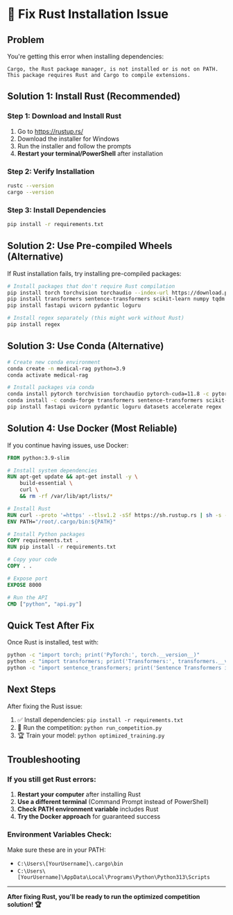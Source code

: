 # 🔧 Fix Rust Installation Issue

## Problem

You're getting this error when installing dependencies:

```
Cargo, the Rust package manager, is not installed or is not on PATH.
This package requires Rust and Cargo to compile extensions.
```

## Solution 1: Install Rust (Recommended)

### Step 1: Download and Install Rust

1. Go to https://rustup.rs/
2. Download the installer for Windows
3. Run the installer and follow the prompts
4. **Restart your terminal/PowerShell** after installation

### Step 2: Verify Installation

```bash
rustc --version
cargo --version
```

### Step 3: Install Dependencies

```bash
pip install -r requirements.txt
```

## Solution 2: Use Pre-compiled Wheels (Alternative)

If Rust installation fails, try installing pre-compiled packages:

```bash
# Install packages that don't require Rust compilation
pip install torch torchvision torchaudio --index-url https://download.pytorch.org/whl/cu118
pip install transformers sentence-transformers scikit-learn numpy tqdm datasets accelerate
pip install fastapi uvicorn pydantic loguru

# Install regex separately (this might work without Rust)
pip install regex
```

## Solution 3: Use Conda (Alternative)

```bash
# Create new conda environment
conda create -n medical-rag python=3.9
conda activate medical-rag

# Install packages via conda
conda install pytorch torchvision torchaudio pytorch-cuda=11.8 -c pytorch -c nvidia
conda install -c conda-forge transformers sentence-transformers scikit-learn numpy tqdm
pip install fastapi uvicorn pydantic loguru datasets accelerate regex
```

## Solution 4: Use Docker (Most Reliable)

If you continue having issues, use Docker:

```dockerfile
FROM python:3.9-slim

# Install system dependencies
RUN apt-get update && apt-get install -y \
    build-essential \
    curl \
    && rm -rf /var/lib/apt/lists/*

# Install Rust
RUN curl --proto '=https' --tlsv1.2 -sSf https://sh.rustup.rs | sh -s -- -y
ENV PATH="/root/.cargo/bin:${PATH}"

# Install Python packages
COPY requirements.txt .
RUN pip install -r requirements.txt

# Copy your code
COPY . .

# Expose port
EXPOSE 8000

# Run the API
CMD ["python", "api.py"]
```

## Quick Test After Fix

Once Rust is installed, test with:

```bash
python -c "import torch; print('PyTorch:', torch.__version__)"
python -c "import transformers; print('Transformers:', transformers.__version__)"
python -c "import sentence_transformers; print('Sentence Transformers installed successfully')"
```

## Next Steps

After fixing the Rust issue:

1. ✅ Install dependencies: `pip install -r requirements.txt`
2. 🚀 Run the competition: `python run_competition.py`
3. 🏆 Train your model: `python optimized_training.py`

## Troubleshooting

### If you still get Rust errors:

1. **Restart your computer** after installing Rust
2. **Use a different terminal** (Command Prompt instead of PowerShell)
3. **Check PATH environment variable** includes Rust
4. **Try the Docker approach** for guaranteed success

### Environment Variables Check:

Make sure these are in your PATH:

- `C:\Users\[YourUsername]\.cargo\bin`
- `C:\Users\[YourUsername]\AppData\Local\Programs\Python\Python313\Scripts`

---

**After fixing Rust, you'll be ready to run the optimized competition solution! 🏆**
